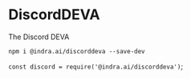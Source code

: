 # DiscordDEVA

The Discord DEVA

`npm i @indra.ai/discorddeva --save-dev`

`const discord = require('@indra.ai/discorddeva')`;
